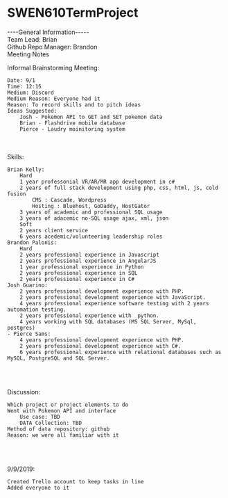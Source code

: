 # SWEN610TermProject


----General Information----- <br>
Team Lead: Brian </br>
Github Repo Manager: Brandon <br>
Meeting Notes <br>

Informal Brainstorming Meeting: <br>

	Date: 9/1
	Time: 12:15
	Medium: Discord
	Medium Reason: Everyone had it
	Reason: To record skills and to pitch ideas
	Ideas Suggested:
		Josh - Pokemon API to GET and SET pokemon data 
		Brian - Flashdrive mobile database
		Pierce - Laudry moinitoring system
<br><br>
Skills:

	Brian Kelly:
		Hard
		1 year professonial VR/AR/MR app development in c#
		2 years of full stack development using php, css, html, js, cold fusion
			CMS : Cascade, Wordpress
			Hosting : Bluehost, GoDaddy, HostGator
		3 years of academic and professional SQL usage
		3 years of adacemic no-SQL usage ajax, xml, json
		Soft
		2 years client service
		6 years acedemic/volunteering leadership roles
	Brandon Palonis:
		Hard
		2 years professional experience in Javascript
		2 years professional experience in AngularJS
		1 year professional experience in Python
		2 years professional experience in SQL
		2 years professional experience in C#
	Josh Guarino:
		2 years professional development experience with PHP.
		2 years professional development experience with JavaScript.
		4 years professional experience software testing with 2 years automation testing.
		2 years professional experience with  python.
		4 years working with SQL databases (MS SQL Server, MySql, postgres)
	- Pierce Sams:
		4 years professional development experience with PHP.
		2 years professional development experience with C#.
		6 years professional experience with relational databases such as MySQL, PostgreSQL and SQL Server.
<br><br>

Discussion:

	Which project or project elements to do
	Went with Pokemon API and interface 
		Use case: TBD 
		DATA Collection: TBD
	Method of data repository: github 
	Reason: we were all familiar with it
<br><br>

9/9/2019:

	Created Trello account to keep tasks in line
	Added everyone to it
